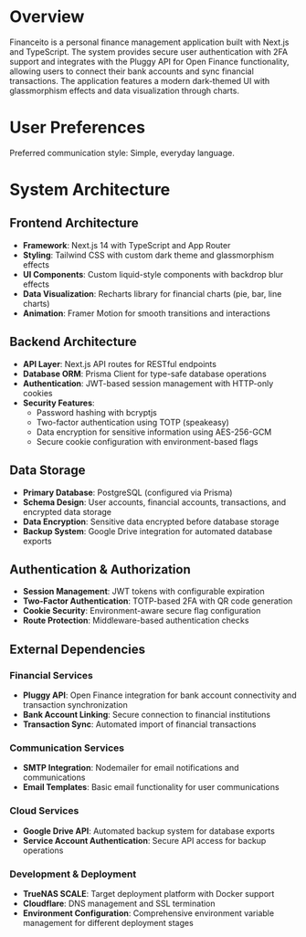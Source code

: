 # Overview

Financeito is a personal finance management application built with Next.js and TypeScript. The system provides secure user authentication with 2FA support and integrates with the Pluggy API for Open Finance functionality, allowing users to connect their bank accounts and sync financial transactions. The application features a modern dark-themed UI with glassmorphism effects and data visualization through charts.

# User Preferences

Preferred communication style: Simple, everyday language.

# System Architecture

## Frontend Architecture
- **Framework**: Next.js 14 with TypeScript and App Router
- **Styling**: Tailwind CSS with custom dark theme and glassmorphism effects
- **UI Components**: Custom liquid-style components with backdrop blur effects
- **Data Visualization**: Recharts library for financial charts (pie, bar, line charts)
- **Animation**: Framer Motion for smooth transitions and interactions

## Backend Architecture
- **API Layer**: Next.js API routes for RESTful endpoints
- **Database ORM**: Prisma Client for type-safe database operations
- **Authentication**: JWT-based session management with HTTP-only cookies
- **Security Features**: 
  - Password hashing with bcryptjs
  - Two-factor authentication using TOTP (speakeasy)
  - Data encryption for sensitive information using AES-256-GCM
  - Secure cookie configuration with environment-based flags

## Data Storage
- **Primary Database**: PostgreSQL (configured via Prisma)
- **Schema Design**: User accounts, financial accounts, transactions, and encrypted data storage
- **Data Encryption**: Sensitive data encrypted before database storage
- **Backup System**: Google Drive integration for automated database exports

## Authentication & Authorization
- **Session Management**: JWT tokens with configurable expiration
- **Two-Factor Authentication**: TOTP-based 2FA with QR code generation
- **Cookie Security**: Environment-aware secure flag configuration
- **Route Protection**: Middleware-based authentication checks

## External Dependencies

### Financial Services
- **Pluggy API**: Open Finance integration for bank account connectivity and transaction synchronization
- **Bank Account Linking**: Secure connection to financial institutions
- **Transaction Sync**: Automated import of financial transactions

### Communication Services
- **SMTP Integration**: Nodemailer for email notifications and communications
- **Email Templates**: Basic email functionality for user communications

### Cloud Services
- **Google Drive API**: Automated backup system for database exports
- **Service Account Authentication**: Secure API access for backup operations

### Development & Deployment
- **TrueNAS SCALE**: Target deployment platform with Docker support
- **Cloudflare**: DNS management and SSL termination
- **Environment Configuration**: Comprehensive environment variable management for different deployment stages